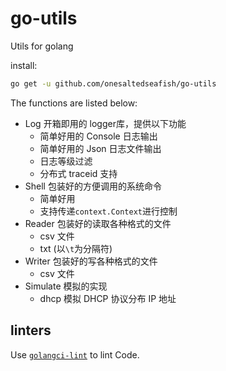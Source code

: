 # go-utils
Utils for golang

install:
```bash
go get -u github.com/onesaltedseafish/go-utils
```

The functions are listed below:

- Log 开箱即用的 logger库，提供以下功能
    - 简单好用的 Console 日志输出
    - 简单好用的 Json 日志文件输出
    - 日志等级过滤
    - 分布式 traceid 支持
- Shell 包装好的方便调用的系统命令
    - 简单好用
    - 支持传递`context.Context`进行控制
- Reader 包装好的读取各种格式的文件
    - csv 文件
    - txt (以`\t`为分隔符)
- Writer 包装好的写各种格式的文件
    - csv 文件
- Simulate 模拟的实现
    - dhcp 模拟 DHCP 协议分布 IP 地址

## linters

Use [`golangci-lint`](https://golangci-lint.run/) to lint Code.